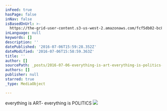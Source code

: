 ```yaml
---
inFeed: true
hasPage: false
inNav: false
isBasedOnUrl: >-
  https://the-grid-user-content.s3-us-west-2.amazonaws.com/fcf5db02-bc87-4ad4-8aa1-c14a0109df12.jpg
inLanguage: null
keywords: []
description: ''
datePublished: '2016-07-06T15:59:28.352Z'
dateModified: '2016-07-06T15:58:59.363Z'
title: ''
author: []
sourcePath: _posts/2016-07-06-everything-is-art-everything-is-politics-.md
authors: []
publisher: null
starred: true
_type: MediaObject

---
```

everything is ART- everything is POLITICS
![](https://the-grid-user-content.s3-us-west-2.amazonaws.com/fcf5db02-bc87-4ad4-8aa1-c14a0109df12.jpg)